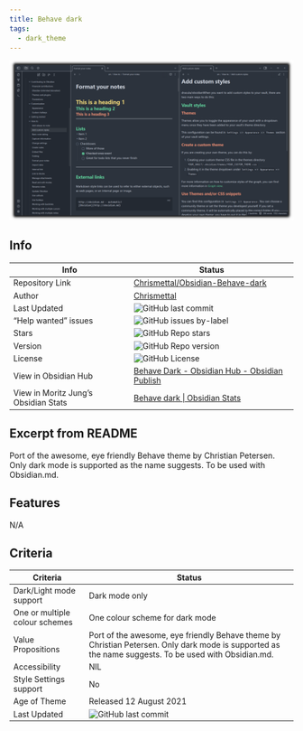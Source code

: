 ```yaml
---
title: Behave dark
tags:
  - dark_theme
---
```


![Behave Dark Theme Screenshot](https://raw.githubusercontent.com/Chrismettal/Obsidian-Behave-dark/refs/heads/main/Screenshot_1080p.png)

## Info

| Info                                 | Status                                                                                                                                                             |
| ------------------------------------ | ------------------------------------------------------------------------------------------------------------------------------------------------------------------ |
| Repository Link                      | [Chrismettal/Obsidian-Behave-dark](https://github.com/Chrismettal/Obsidian-Behave-dark)                                                                            |
| Author                               | [Chrismettal](https://github.com/Chrismettal)                                                                                                                      |
| Last Updated                         | ![GitHub last commit](https://img.shields.io/github/last-commit/Chrismettal/Obsidian-Behave-dark?color=573E7A&label=last%20update&logo=github&style=for-the-badge) |
| “Help wanted” issues                 | ![GitHub issues by-label](https://img.shields.io/github/issues/Chrismettal/Obsidian-Behave-dark/help%20wanted?color=573E7A&logo=github&style=for-the-badge)        |
| Stars                                | ![GitHub Repo stars](https://img.shields.io/github/stars/Chrismettal/Obsidian-Behave-dark?color=573E7A&logo=github&style=for-the-badge)                            |
| Version                              | ![GitHub Repo version](https://img.shields.io/github/v/release/Chrismettal/Obsidian-Behave-dark?color=573E7A&logo=github&style=for-the-badge&=semver)              |
| License                              | ![GitHub License](https://img.shields.io/github/license/Chrismettal/Obsidian-Behave-dark?style=for-the-badge)                                                      |
| View in Obsidian Hub                 | [Behave Dark \- Obsidian Hub \- Obsidian Publish](https://publish.obsidian.md/hub/02+-+Community+Expansions/02.05+All+Community+Expansions/Themes/Behave+dark)     |
| View in Moritz Jung’s Obsidian Stats | [Behave dark \| Obsidian Stats](https://www.moritzjung.dev/obsidian-stats/themes/behave-dark/)                                                                     |

## Excerpt from README

Port of the awesome, eye friendly Behave theme by Christian Petersen. Only dark mode is supported as the name suggests. To be used with Obsidian.md.

## Features

N/A

## Criteria

| Criteria                       | Status                                                                                                                                                             |
| ------------------------------ | ------------------------------------------------------------------------------------------------------------------------------------------------------------------ |
| Dark/Light mode support        | Dark mode only                                                                                                                                                     |
| One or multiple colour schemes | One colour scheme for dark mode                                                                                                                                    |
| Value Propositions             | Port of the awesome, eye friendly Behave theme by Christian Petersen. Only dark mode is supported as the name suggests. To be used with Obsidian.md.               |
| Accessibility                  | NIL                                                                                                                                                                |
| Style Settings support         | No                                                                                                                                                                 |
| Age of Theme                   | Released 12 August 2021                                                                                                                                            |
| Last Updated                   | ![GitHub last commit](https://img.shields.io/github/last-commit/Chrismettal/Obsidian-Behave-dark?color=573E7A&label=last%20update&logo=github&style=for-the-badge) |
